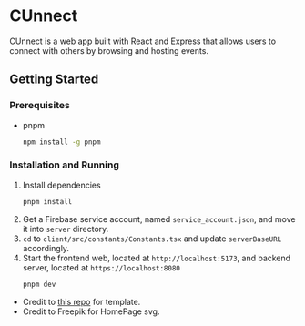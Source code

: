 # CUnnect
CUnnect is a web app built with React and Express that allows users to connect with others by browsing and hosting events. 

## Getting Started
### Prerequisites
* pnpm
  ```sh
  npm install -g pnpm
  ```
### Installation and Running
1. Install dependencies
   ```sh
   pnpm install
   ```
2. Get a Firebase service account, named `service_account.json`, and move it into `server` directory.
3. `cd` to `client/src/constants/Constants.tsx` and update `serverBaseURL` accordingly.
4. Start the frontend web, located at `http://localhost:5173`, and backend server, located at `https://localhost:8080`
   ```sh
   pnpm dev
   ```

* Credit to [this repo](https://github.com/cornell-dti/trends-mono/tree/main/frontend-starter) for template.
* Credit to Freepik for HomePage svg.